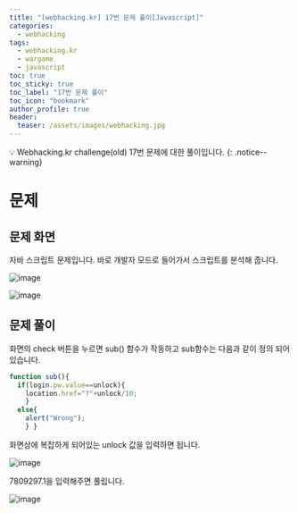 ```yaml
---
title: "[webhacking.kr] 17번 문제 풀이[Javascript]"
categories:
  - webhacking
tags:
  - webhacking.kr
  - wargame
  - javascript
toc: true
toc_sticky: true
toc_label: "17번 문제 풀이"
toc_icon: "bookmark"
author_profile: true
header:
  teaser: /assets/images/webhacking.jpg
---
```


💡 Webhacking.kr challenge(old) 17번 문제에 대한 풀이입니다.
{: .notice--warning}

# 문제
## 문제 화면
   자바 스크립트 문제입니다. 바로 개발자 모드로 들어가서 스크립트를 분석해 줍니다.

  ![image](https://user-images.githubusercontent.com/33647663/150755981-63c98ea5-21f2-4efd-8d73-d7519e73d665.png)

  ![image](https://user-images.githubusercontent.com/33647663/150756135-5ea28867-8729-4192-97b2-389d593320b7.png)
  

## 문제 풀이
   화면의 check 버튼을 누르면 sub() 함수가 작동하고 sub함수는 다음과 같이 정의 되어 있습니다.

  ```javascript
  function sub(){ 
    if(login.pw.value==unlock){ 
      location.href="?"+unlock/10; 
      } 
    else{ 
      alert("Wrong"); 
      } }

  ```

  화면상에 복잡하게 되어있는 unlock 값을 입력하면 됩니다. 

  ![image](https://user-images.githubusercontent.com/33647663/150756431-4094c113-b4c8-4c87-b2de-d48454eb17ea.png)

  7809297.1을 입력해주면 풀립니다.

  ![image](https://user-images.githubusercontent.com/33647663/150756603-65432785-99a3-423e-9342-0e449563ebcf.png)

  




 